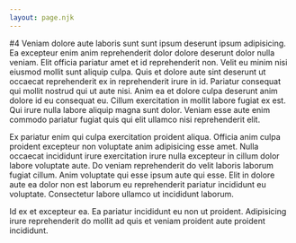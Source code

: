 ```yaml
---
layout: page.njk 
---
```

#4 Veniam dolore aute laboris sunt sunt ipsum deserunt ipsum adipisicing. Ea excepteur enim anim reprehenderit dolor dolore deserunt dolor nulla veniam. Elit officia pariatur amet et id reprehenderit non. Velit eu minim nisi eiusmod mollit sunt aliquip culpa. Quis et dolore aute sint deserunt ut occaecat reprehenderit ex in reprehenderit irure in id.
Pariatur consequat qui mollit nostrud qui ut aute nisi. Anim ea et dolore culpa deserunt anim dolore id eu consequat eu. Cillum exercitation in mollit labore fugiat ex est. Qui irure nulla labore aliquip magna sunt dolor. Veniam esse aute enim commodo pariatur fugiat quis qui elit ullamco nisi reprehenderit elit.

Ex pariatur enim qui culpa exercitation proident aliqua. Officia anim culpa proident excepteur non voluptate anim adipisicing esse amet. Nulla occaecat incididunt irure exercitation irure nulla excepteur in cillum dolor labore voluptate aute. Do veniam reprehenderit do velit laboris laborum fugiat cillum. Anim voluptate qui esse ipsum aute qui esse. Elit in dolore aute ea dolor non est laborum eu reprehenderit pariatur incididunt eu voluptate. Consectetur labore ullamco ut incididunt laborum.

Id ex et excepteur ea. Ea pariatur incididunt eu non ut proident. Adipisicing irure reprehenderit do mollit ad quis et veniam proident aute proident incididunt.